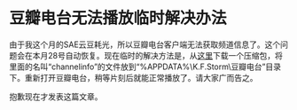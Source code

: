 # 豆瓣电台无法播放临时解决办法

由于我这个月的SAE云豆耗光，所以豆瓣电台客户端无法获取频道信息了。这个问题会在本月28号自动恢复。现在临时的解决方法是，从[这里](/attachment/up/channelinfo.zip)下载一个压缩包，将里面的名叫“channelinfo”的文件放到“%APPDATA%\K.F.Storm\豆瓣电台”目录下。重新打开豆瓣电台，稍等片刻后就能正常播放了。请大家广而告之。

抱歉现在才发表这篇文章。
